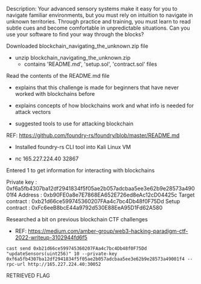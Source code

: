 Description: 
Your advanced sensory systems make it easy for you to navigate familiar environments, but you must rely on intuition to navigate in unknown territories. Through practice and training, you must learn to read subtle cues and become comfortable in unpredictable situations. Can you use your software to find your way through the blocks?

Downloaded blockchain_navigating_the_unknown.zip file
- unzip blockchain_navigating_the_unknown.zip
	- contains 'README.md', 'setup.sol', 'contract.sol' files

Read the contents of the README.md file

- explains that this challenge is made for beginners that have never worked with blockchains before
  
- explains concepts of how blockchains work and what info is needed for attack vectors
  
- suggested tools to use for attacking blockchain

REF: https://github.com/foundry-rs/foundry/blob/master/README.md

- Installed foundry-rs CLI tool into Kali Linux VM

- nc 165.227.224.40 32867

Entered 1 to get information for interacting with blockchains

Private key     :  0xf6a5fb4307ba12df2941834f5f05ae2b057adcbaa5ee3e62b9e28573a49001f4
Address         :  0xb90FE0a8e7E7868EA652E726ed8eAc12cD04425c
Target contract :  0xb21d66ce599745360207FAa4c7bc4Db48f0F75Dd
Setup contract  :  0xFc6eeB8bcE44a9792d530E88EeA95D1Fd62A580


Researched a bit on previous blockchain CTF challenges

- REF: https://medium.com/amber-group/web3-hacking-paradigm-ctf-2022-writeup-3102944fd6f5

```
cast send 0xb21d66ce599745360207FAa4c7bc4Db48f0F75Dd "updateSensors(uint256)" 10 --private-key 0xf6a5fb4307ba12df2941834f5f05ae2b057adcbaa5ee3e62b9e28573a49001f4 --rpc-url http://165.227.224.40:30052
```

RETRIEVED FLAG
